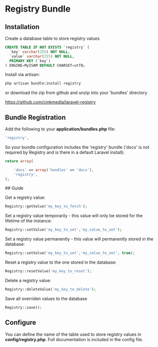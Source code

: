 # Registry Bundle

## Installation

Create a database table to store registry values

```sql
CREATE TABLE IF NOT EXISTS `registry` (
  `key` varchar(255) NOT NULL,
  `value` varchar(255) NOT NULL,
  PRIMARY KEY (`key`)
) ENGINE=MyISAM DEFAULT CHARSET=utf8;
```

Install via artisan:

```bash
php artisan bundle:install registry
```

or download the zip from github and unzip into your 'bundles' directory

https://github.com/cinkmedia/laravel-registry

## Bundle Registration

Add the following to your **application/bundles.php** file:

```php
'registry',
```

So your bundle configuration includes the 'registry' bundle ('docs' is not required by Registry and is there in a default Laravel install):

```php
return array(

	'docs' => array('handles' => 'docs'),
	'registry',
);
```

## Guide

Get a registry value:

```php
Registry::getValue('my_key_to_fetch');
```

Set a registry value temporarily - this value will only be stored for the lifetime of the instance:

```php
Registry::setValue('my_key_to_set','my_value_to_set');
```

Set a registry value permanently - this value will permanently stored in the database:

```php
Registry::setValue('my_key_to_set','my_value_to_set', true);
```

Reset a registry value to the one stored in the database:

```php
Registry::resetValue('my_key_to_reset');
```

Delete a registry value:

```php
Registry::deleteValue('my_key_to_delete');
```

Save all overriden values to the database

```php
Registry::save();
```

## Configure

You can define the name of the table used to store registry values in **config/registry.php**.  Full documentation is included in the config file.
